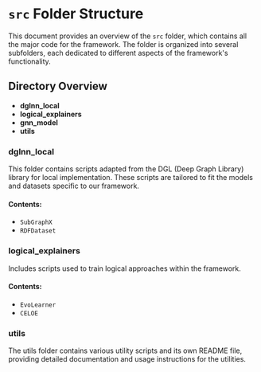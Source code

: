 # `src` Folder Structure

This document provides an overview of the `src` folder, which contains all the major code for the framework. The folder is organized into several subfolders, each dedicated to different aspects of the framework's functionality.

## Directory Overview

- **dglnn_local**
- **logical_explainers**
- **gnn_model**
- **utils**


### dglnn_local

This folder contains scripts adapted from the DGL (Deep Graph Library) library for local implementation. These scripts are tailored to fit the models and datasets specific to our framework.

#### Contents:
- `SubGraphX`
- `RDFDataset`

### logical_explainers

Includes scripts used to train logical approaches within the framework.

#### Contents:
- `EvoLearner`
- `CELOE`




### utils

The utils folder contains various utility scripts and its own README file, providing detailed documentation and usage instructions for the utilities.






